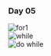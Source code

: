 ### Day 05  

![for1](https://user-images.githubusercontent.com/68003227/104159927-91233100-5433-11eb-8e2c-dbc65f427093.png)  
![while](https://user-images.githubusercontent.com/68003227/104159944-984a3f00-5433-11eb-95fb-ca5a84301383.png)  
![do while](https://user-images.githubusercontent.com/68003227/104159950-997b6c00-5433-11eb-9bb9-a20262541a5e.png)  
